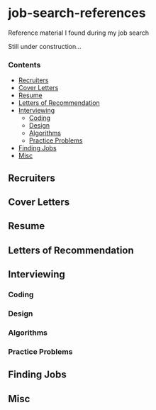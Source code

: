 job-search-references
=====================

Reference material I found during my job search

Still under construction...

### Contents

* [Recruiters](#recruiters)
* [Cover Letters](#cover-letters)
* [Resume](#resume)
* [Letters of Recommendation](#letters-of-recommendation)
* [Interviewing](#interviewing)
    * [Coding](#coding)
    * [Design](#design)
    * [Algorithms](#algorithms)
    * [Practice Problems](#practice-problems)
* [Finding Jobs](#finding-jobs)
* [Misc](#misc)

## Recruiters

## Cover Letters

## Resume

## Letters of Recommendation

## Interviewing

### Coding

### Design

### Algorithms

### Practice Problems

## Finding Jobs

## Misc
